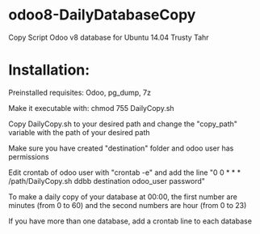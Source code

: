# odoo8-DailyDatabaseCopy
Copy Script Odoo v8 database for Ubuntu 14.04 Trusty Tahr

# Installation:

Preinstalled requisites: Odoo, pg_dump, 7z

Make it executable with:
chmod 755 DailyCopy.sh

Copy DailyCopy.sh to your desired path and change the "copy_path" variable with the path of your desired path

Make sure you have created "destination" folder and odoo user has permissions

Edit crontab of odoo user with "crontab -e" and add the line 
 "0 0 * * * /path/DailyCopy.sh ddbb destination odoo_user password" 

To make a daily copy of your database at 00:00, the first number are minutes (from 0 to 60) and the second numbers are hour (from 0 to 23)

If you have more than one database, add a crontab line to each database

